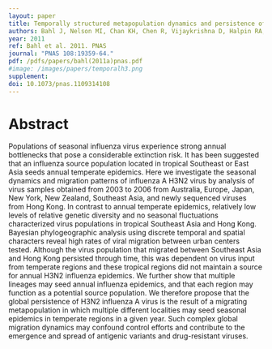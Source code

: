```yaml
---
layout: paper
title: Temporally structured metapopulation dynamics and persistence of influenza A H3N2 virus in humans.
authors: Bahl J, Nelson MI, Chan KH, Chen R, Vijaykrishna D, Halpin RA, Stockwell TB, Lin X, Wentworth DE, Ghedin E, Guan Y, Peiris JS, Riley S, Rambaut A, Holmes EC, Smith GJ.
year: 2011
ref: Bahl et al. 2011. PNAS
journal: "PNAS 108:19359-64."
pdf: /pdfs/papers/bahl(2011a)pnas.pdf
#image: /images/papers/temporalh3.png
supplement:
doi: 10.1073/pnas.1109314108
---
```


# Abstract

Populations of seasonal influenza virus experience strong annual bottlenecks that pose a considerable extinction risk. It has been suggested that an influenza source population located in tropical Southeast or East Asia seeds annual temperate epidemics. Here we investigate the seasonal dynamics and migration patterns of influenza A H3N2 virus by analysis of virus samples obtained from 2003 to 2006 from Australia, Europe, Japan, New York, New Zealand, Southeast Asia, and newly sequenced viruses from Hong Kong. In contrast to annual temperate epidemics, relatively low levels of relative genetic diversity and no seasonal fluctuations characterized virus populations in tropical Southeast Asia and Hong Kong. Bayesian phylogeographic analysis using discrete temporal and spatial characters reveal high rates of viral migration between urban centers tested. Although the virus population that migrated between Southeast Asia and Hong Kong persisted through time, this was dependent on virus input from temperate regions and these tropical regions did not maintain a source for annual H3N2 influenza epidemics. We further show that multiple lineages may seed annual influenza epidemics, and that each region may function as a potential source population. We therefore propose that the global persistence of H3N2 influenza A virus is the result of a migrating metapopulation in which multiple different localities may seed seasonal epidemics in temperate regions in a given year. Such complex global migration dynamics may confound control efforts and contribute to the emergence and spread of antigenic variants and drug-resistant viruses.
